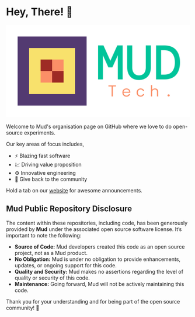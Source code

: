 # Hey, There! :wave:

![Mud's org banner](assets/banner.svg)

Welcome to Mud's organisation page on GitHub where we love to do open-source experiments.

Our key areas of focus includes,
- :zap: Blazing fast software
- :chart: Driving value proposition
- :gear: Innovative engineering
- :handshake: Give back to the community

Hold a tab on our [website](https://mudtech.pages.dev) for awesome announcements.

## Mud Public Repository Disclosure
The content within these repositories, including code, has been generously provided by **Mud** under the associated open source software license. It’s important to note the following:

- **Source of Code:** Mud developers created this code as an open source project, not as a Mud product.
- **No Obligation:** Mud is under no obligation to provide enhancements, updates, or ongoing support for this code.
- **Quality and Security:** Mud makes no assertions regarding the level of quality or security of this code.
- **Maintenance:** Going forward, Mud will not be actively maintaining this code.

Thank you for your understanding and for being part of the open source community! :star2: 
